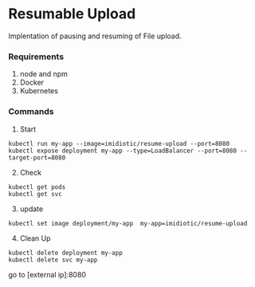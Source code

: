 # Resumable Upload

Implentation of pausing and resuming of File upload.

### Requirements

1. node and npm
2. Docker
3. Kubernetes

### Commands

1. Start
```
kubectl run my-app --image=imidiotic/resume-upload --port=8080
kubectl expose deployment my-app --type=LoadBalancer --port=8080 --target-port=8080
```
2. Check
```
kubectl get pods
kubectl get svc
```
3. update
```
kubectl set image deployment/my-app  my-app=imidiotic/resume-upload
```
4. Clean Up
```
kubectl delete deployment my-app
kubectl delete svc my-app
```

go to [external ip]:8080

